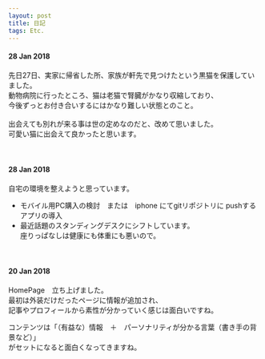 ```yaml
---
layout: post
title: 日記
tags: Etc.
---
```

#### 28 Jan 2018
先日27日、実家に帰省した所、家族が軒先で見つけたという黒猫を保護していました。<br>
動物病院に行ったところ、猫は老猫で腎臓がかなり収縮しており、<br>
今後ずっとお付き合いするにはかなり難しい状態とのこと。<br>
<br>
出会えても別れが来る事は世の定めなのだと、改めて思いました。<br>
可愛い猫に出会えて良かったと思います。<br>
<br><br>
#### 28 Jan 2018
自宅の環境を整えようと思っています。<br>
* モバイル用PC購入の検討　または　iphone にてgitリポジトリに pushするアプリの導入  
* 最近話題のスタンディングデスクにシフトしています。<br>
座りっぱなしは健康にも体重にも悪いので。<br>
<br><br>
#### 20 Jan 2018
HomePage　立ち上げました。  
最初は外装だけだったページに情報が追加され、  
記事やプロフィールから素性が分かっていく感じは面白いですね。 

コンテンツは「（有益な）情報　＋　パーソナリティが分かる言葉（書き手の背景など）」  
がセットになると面白くなってきますね。  
